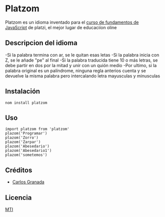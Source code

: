 # Platzom
Platzom es un idioma inventado para el [curso de fundamentos de JavaScript](http://www.rolaps.com) de platzi, el mejor lugar de educaciíon oline
## Descripcion del idioma
-Si la palabra termina con ar, se le quitan esas letas
-Si la palabra inicia con Z, se le añade "pe" al final
-Si la palabra traducida tiene 10 o más letras, se debe partir en dos por la mitad y unir con un quión medio
-Por ultimo, si la palabra original es un palíndrome, ninguna regla anterios cuenta y se devuelve la misma palabra pero intercalando letra mayusculas y minusculas

## Instalación
```
nom install platzom
```
## Uso
```
ímport platzom from 'platzom'
plazom('Programar')
plazom('Zorro')
plazom('Zarpar')
plazom('Abesedario')
plazom('Abesedario1')
plazom('sometemos')
```
## Créditos
- [Carlos Granada](http://www.rolaps.com)

## Licencia
[MTI](https://opensource.org/licenses/MIT)